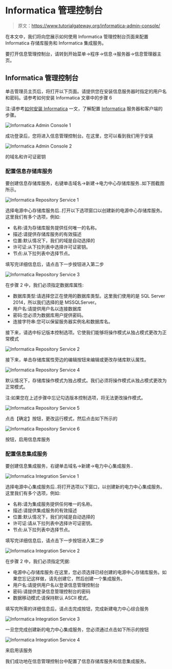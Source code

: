 # Informatica 管理控制台

> 原文：<https://www.tutorialgateway.org/informatica-admin-console/>

在本文中，我们将向您展示如何使用 Informatica 管理控制台页面来配置 Informatica 存储库服务和 Informatica 集成服务。

要打开信息管理控制台，请转到开始菜单->程序->信息->服务器->信息管理器主页。

## Informatica 管理控制台

单击管理员主页后，将打开以下页面。请提供您在安装信息服务器时指定的用户名和密码。请参考如何安装 Informatica 文章中的步骤 6

注:请参考[如何安装 Informatica](https://www.tutorialgateway.org/how-to-install-informatica/) 一文，了解配置 [Informatica](https://www.tutorialgateway.org/informatica/) 服务器和客户端的步骤。

![Informatica Admin Console 1](img/65a6d831bf7830abd2aeeb566d2c7086.png)

成功登录后，您将进入信息管理控制台。在这里，您可以看到我们用于安装

![Informatica Admin Console 2](img/0554eab153e1758751ec2ff7a0b31184.png)

的域名和许可证密钥

### 配置信息存储库服务

要创建信息存储库服务，右键单击域名->新建->电力中心存储库服务..如下图截图所示。

![Informatica Repository Service 1](img/473bda2654bcb636a248a8e8306ca8ab.png)

选择电源中心存储库服务后..打开以下选项窗口以创建新的电源中心存储库服务。这里我们有多个选项，例如:

*   名称:请为存储库服务提供任何唯一的名称。
*   描述:请提供存储库服务的有效描述
*   位置:默认情况下，我们的域是自动选择的
*   许可证:从下拉列表中选择许可证密钥。
*   节点:从下拉列表中选择节点。

填写完详细信息后，请点击下一步按钮进入第二步

![Informatica Repository Service 3](img/98d983ba9a11848e99a2e6896bac95d8.png)

在步骤 2 中，我们必须指定数据库属性:

*   数据库类型:请选择您正在使用的数据库类型。这里我们使用的是 SQL Server 2014，所以我们选择的是 MSSQLServer。
*   用户名:请提供用户名以连接数据库
*   密码:您必须为数据库用户提供密码。
*   连接字符串:您可以保留服务器实例名和数据库名。

接下来，请选中标记版本控制选项。它使我们能够将操作模式从独占模式更改为正常模式

![Informatica Repository Service 2](img/61e42c87dce8c9886832e1c815d8d6fb.png)

接下来，单击存储库属性旁边的编辑按钮来编辑或更改存储库默认属性。

![Informatica Repository Service 4](img/496e9e7fb31a63e21b51590a3cf48ae1.png)

默认情况下，存储库操作模式为独占模式。我们必须将操作模式从独占模式更改为正常模式。

注:如果您在上述步骤中忘记勾选版本控制选项，将无法更改操作模式。

![Informatica Repository Service 5](img/19f8628d086c2ae41a86ff15c1fcfa4e.png)

点击【确定】按钮，更改运行模式，然后点击如下所示的

![Informatica Repository Service 6](img/18b102c3cbce4d65584247069b04ce9d.png)

按钮，启用信息库服务

### 配置信息集成服务

要创建信息集成服务，右键单击域名->新建->电力中心集成服务..

![Informatica Integration Service 1](img/b9459d1e449d44fd0f4a86db57d853fa.png)

选择电源中心集成服务后..将打开选项以下窗口，以创建新的电力中心集成服务。这里我们有多个选项，例如:

*   名称:请为集成服务提供任何唯一的名称。
*   描述:请提供集成服务的有效描述
*   位置:默认情况下，我们的域是自动选择的
*   许可证:请从下拉列表中选择许可证密钥。
*   节点:从下拉列表中选择节点。

填写完详细信息后，请点击下一步按钮进入第二步

![Informatica Integration Service 2](img/6b887f066f5d7629c2be03febcd549f9.png)

在步骤 2 中，我们必须指定凭据:

*   电源中心存储库服务:在这里，您必须选择已经创建的电源中心存储库服务。如果您忘记这样做，请先创建它，然后创建一个集成服务。
*   用户名:请提供用户名以登录信息管理控制台
*   密码:请提供登录信息管理控制台的密码
*   数据移动模式:请保持默认 ASCII 模式。

填写完所需的详细信息后，请点击完成按钮，完成新建电力中心综合服务

![Informatica Integration Service 3](img/68f0e6a8bea6d2684a29a5c44edddfa4.png)

一旦您完成创建新的电力中心集成服务，您必须通过点击如下所示的按钮

![Informatica Integration Service 4](img/0dcf910a3995b45564a0b9928876e8e5.png)

来启用该服务

我们成功地在信息管理控制台中配置了信息存储库服务和信息集成服务。